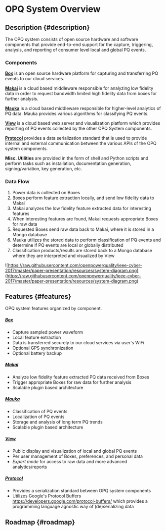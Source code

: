 # OPQ System Overview

## Description {#description}
The OPQ system consists of open source hardware and software components that provide end-to-end support for the capture, triggering, analysis, and reporting of consumer level local and global PQ events.

### Components
**[Box](box/description.md#overview)** is an open source hardware platform for capturing and transferring PQ events to our cloud services.

**[Makai](makai/description.md#overview)** is a cloud based middleware responsible for analyzing low fidelity data in order to request bandwidth limited high fidelity data from boxes for further analysis.

**[Mauka](mauka/description.md#overview)** is a cloud based middleware responsible for higher-level analytics of PQ data. Mauka provides various algorithms for classifying PQ events.  

**[View](view/description.md#overview)** is a cloud based web server and visualization platform which provides reporting of PQ events collected by the other OPQ System components.

**[Protocol](protocol/description.md)** provides a data serialization standard that is used to provide internal and external communication between the various APIs of the OPQ system components.

**Misc. Utilities** are provided in the form of shell and Python scripts and perform tasks such as installation, documentation generation, signing/variation, key generation, etc.

### Data Flow
1. Power data is collected on Boxes
2. Boxes perform feature extraction locally, and send low fidelity data to Makai
3. Makai analyzes the low fidelity feature extracted data for interesting features
4. When interesting features are found, Makai requests appropriate Boxes for raw data
5. Requested Boxes send raw data back to Makai, where it is stored in a Mongo database
6. Mauka utilizes the stored data to perform classification of PQ events and determine if PQ events are local or globally distributed
7. Classification products/results are stored back to a Mongo database where they are interpreted and visualized by View 

![https://raw.githubusercontent.com/openpowerquality/ieee-cyber-2017/master/paper-presentation/resources/system-diagram.png](https://raw.githubusercontent.com/openpowerquality/ieee-cyber-2017/master/paper-presentation/resources/system-diagram.png)

## Features {#features}
OPQ system features organized by component.

##### [Box](box/description.md#overview)
* Capture sampled power waveform
* Local feature extraction
* Data is transferred securely to our cloud services via user's WiFi
* Optional GPS synchronization
* Optional battery backup

##### [Makai](makai/description.md#overview)
* Analyze low fidelity feature extracted PQ data received from Boxes
* Trigger appropriate Boxes for raw data for further analysis
* Scalable plugin based architecture

##### [Mauka](mauka/description.md#overview)
* Classification of PQ events
* Localization of PQ events
* Storage and analysis of long term PQ trends
* Scalable plugin based architecture

##### [View](view/description.md#overview)
* Public display and visualization of local and global PQ events
* Per user management of Boxes, preferences, and personal data
* *Expert mode* for access to raw data and more advanced analytics/reports

##### [Protocol](protocol/description.md)
* Provides a serialization standard between OPQ system components
* Utilizes Google's Protocol Buffers https://developers.google.com/protocol-buffers/ which provides a programming language agnostic way of (de)serializing data

## Roadmap {#roadmap}
